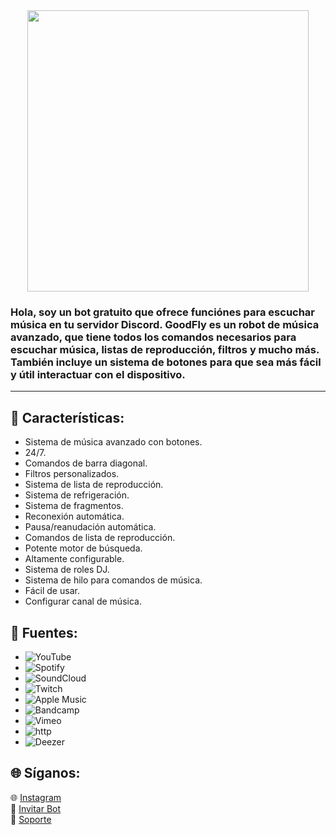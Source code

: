 <center><img src="https://i.imgur.com/blgBDOw.gif" height="450"></img></center>

<h3>Hola, soy un bot gratuito que ofrece funciónes para escuchar música en tu servidor Discord. GoodFly es un robot de música avanzado, que tiene todos los comandos necesarios para escuchar música, listas de reproducción, filtros y mucho más.
También incluye un sistema de botones para que sea más fácil y útil interactuar con el dispositivo.</h3>
<hr>

## 💎 Características:

- Sistema de música avanzado con botones.
- 24/7.
- Comandos de barra diagonal.
- Filtros personalizados.
- Sistema de lista de reproducción.
- Sistema de refrigeración.
- Sistema de fragmentos.
- Reconexión automática.
- Pausa/reanudación automática.
- Comandos de lista de reproducción.
- Potente motor de búsqueda.
- Altamente configurable.
- Sistema de roles DJ.
- Sistema de hilo para comandos de música.
- Fácil de usar.
- Configurar canal de música.
  
## 🔻 Fuentes:

-   ![YouTube](https://img.shields.io/badge/YouTube-FF0000?style=plastic&logo=youtube&logoColor=white)
-   ![Spotify](https://img.shields.io/badge/Spotify-1ED760?style=plastic&logo=spotify&logoColor=white)
-   ![SoundCloud](https://img.shields.io/badge/SoundCloud-FF3300?style=plastic&logo=soundcloud&logoColor=white)
-   ![Twitch](https://img.shields.io/badge/Twitch-9146FF?style=plastic&logo=twitch&logoColor=white)
-   ![Apple Music](https://img.shields.io/badge/Apple%20Music-000000?style=plastic&logo=apple-music&logoColor=white)
-   ![Bandcamp](https://img.shields.io/badge/Bandcamp-629AA9?style=plastic&logo=bandcamp&logoColor=white)
-   ![Vimeo](https://img.shields.io/badge/Vimeo-1AB7EA?style=plastic&logo=vimeo&logoColor=white)
-   ![http](https://img.shields.io/badge/http-FFA500?style=plastic&logo=http&logoColor=white)
-   ![Deezer](https://img.shields.io/badge/Deezer-FF0000?style=plastic&logo=deezer&logoColor=white)

## 🌐 Síganos:

🌐 [Instagram](https://www.instagram.com/goodfly.ar)
<br>
🔗 [Invitar Bot](https://discord.com/oauth2/authorize?client_id=881631194008145940&scope=bot&permissions=285618564112)
<br>
🔗 [Soporte](https://discord.com/channels/@me/732001248198393948)
